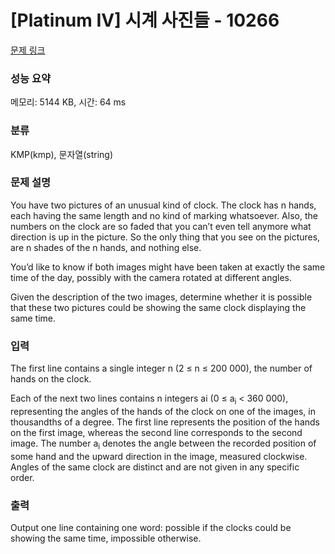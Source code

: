 # [Platinum IV] 시계 사진들 - 10266 

[문제 링크](https://www.acmicpc.net/problem/10266) 

### 성능 요약

메모리: 5144 KB, 시간: 64 ms

### 분류

KMP(kmp), 문자열(string)

### 문제 설명

<p>You have two pictures of an unusual kind of clock. The clock has n hands, each having the same length and no kind of marking whatsoever. Also, the numbers on the clock are so faded that you can’t even tell anymore what direction is up in the picture. So the only thing that you see on the pictures, are n shades of the n hands, and nothing else.</p>

<p>You’d like to know if both images might have been taken at exactly the same time of the day, possibly with the camera rotated at different angles.</p>

<p>Given the description of the two images, determine whether it is possible that these two pictures could be showing the same clock displaying the same time.</p>

### 입력 

 <p>The first line contains a single integer n (2 ≤ n ≤ 200 000), the number of hands on the clock.</p>

<p>Each of the next two lines contains n integers ai (0 ≤ a<sub>i</sub> < 360 000), representing the angles of the hands of the clock on one of the images, in thousandths of a degree. The first line represents the position of the hands on the first image, whereas the second line corresponds to the second image. The number a<sub>i</sub> denotes the angle between the recorded position of some hand and the upward direction in the image, measured clockwise. Angles of the same clock are distinct and are not given in any specific order.</p>

### 출력 

 <p>Output one line containing one word: possible if the clocks could be showing the same time, impossible otherwise.</p>

